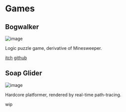 # Games

## Bogwalker

![image](../../bogwalker.gif)

Logic puzzle game, derivative of Minesweeper.

[itch](https://nikola-stefanov.itch.io/bogwalker)
[github](https://github.com/nik1oo/bogwalker)

## Soap Glider

![image](../../soap-glider.gif)

Hardcore platformer, rendered by real-time path-tracing.

wip